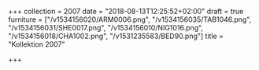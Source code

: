 +++
collection = 2007
date = "2018-08-13T12:25:52+02:00"
draft = true
furniture = ["/v1534156020/ARM0006.png", "/v1534156035/TAB1046.png", "/v1534156031/SHE0017.png", "/v1534156010/NIG1016.png", "/v1534156018/CHA1002.png", "/v1531235583/BED90.png"]
title = "Kollektion 2007"

+++
